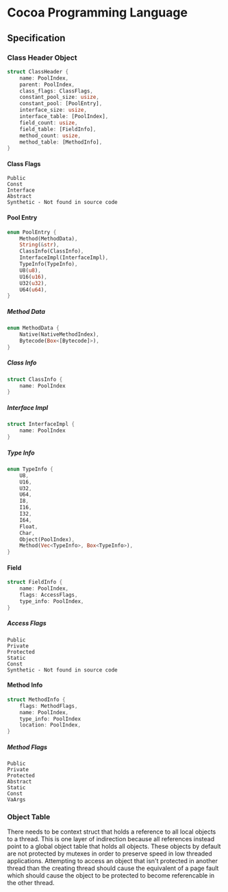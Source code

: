 # Cocoa Programming Language

## Specification

### Class Header Object
```rust
struct ClassHeader {
	name: PoolIndex,
	parent: PoolIndex,
	class_flags: ClassFlags,
	constant_pool_size: usize,
	constant_pool: [PoolEntry],
	interface_size: usize,
	interface_table: [PoolIndex],
	field_count: usize,
	field_table: [FieldInfo],
	method_count: usize,
	method_table: [MethodInfo],
}
```

#### Class Flags
```
Public
Const
Interface
Abstract
Synthetic - Not found in source code
```
#### Pool Entry
```rust
enum PoolEntry {
	Method(MethodData),
	String(&str),
	ClassInfo(ClassInfo),
	InterfaceImpl(InterfaceImpl),
	TypeInfo(TypeInfo),
	U8(u8),
	U16(u16),
	U32(u32),
	U64(u64),
}
```
##### Method Data
```rust
enum MethodData {
	Native(NativeMethodIndex),
	Bytecode(Box<[Bytecode]>),
}
```
##### Class Info
```rust
struct ClassInfo {
	name: PoolIndex
}
```
##### Interface Impl
```rust
struct InterfaceImpl {
	name: PoolIndex
}
```
##### Type Info
```rust
enum TypeInfo {
	U8,
	U16,
	U32,
	U64,
	I8,
	I16,
	I32,
	I64,
	Float,
	Char,
	Object(PoolIndex),
	Method(Vec<TypeInfo>, Box<TypeInfo>),
}
```
#### Field
```rust
struct FieldInfo {
	name: PoolIndex,
	flags: AccessFlags,
	type_info: PoolIndex,
}
```
##### Access Flags
```
Public
Private
Protected
Static
Const
Synthetic - Not found in source code
```
#### Method Info
```rust
struct MethodInfo {
	flags: MethodFlags,
	name: PoolIndex,
	type_info: PoolIndex
	location: PoolIndex,
}
```
##### Method Flags
```
Public
Private
Protected
Abstract
Static
Const
VaArgs
```


### Object Table
There needs to be context struct that holds a reference to all local objects to a thread.
This is one layer of indirection because all references instead point to a global object table that holds all objects.
These objects by default are not protected by mutexes in order to preserve speed in low threaded applications.
Attempting to access an object that isn't protected in another thread than the creating thread should cause the equivalent of a page fault which should cause the object to be protected to become referencable in the other thread.


